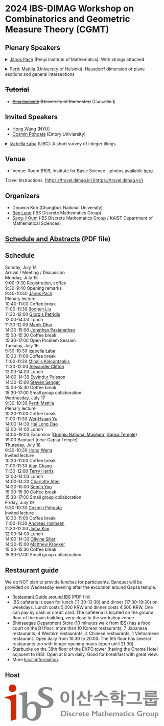 ---
---
# 2024 IBS-DIMAG Workshop on Combinatorics and Geometric Measure Theory (CGMT)

## Plenary Speakers
<p><details><summary><a href="https://www.renyi.hu/~pach/">János Pach</a> (Rényi Institute of Mathematics):
  With strings attached</summary>The intersection graph of a collection \(C\) of sets is the graph whose vertex set is \(C\) and in which two sets in \(C\) are connected by an edge if and only if they have nonempty intersection. String graphs, intersection graphs of continuous curves (``strings") in the plane have been studied intensively since the 1960s, for their exciting algorithmic and combinatorial properties and their applications in chip design, network theory, graph drawing and elsewhere. After giving a whirlwind tour of string graph theory, I will present some recent results and annoying open problems. In particular, I will sketch the proof of the following theorem, joint with Jacob Fox and Andrew Suk. Given a set \(R\) of \(n\) red curves, and and a set \(B\) of \(n\) blue curves in the plane such that any two of them meet at most once, there are subsets \(R' \subset R\) and \(B' \subset B\) with \(|R'|, |B'| \geq \Omega(n)\) with the property that either every curve in \(R'\) crosses every curve in \(B'\), or every curve in \(R'\) is disjoint from every curve in \(B'\).</details></p>
<p><details><summary><a href="https://en.wikipedia.org/wiki/Pertti_Mattila">Pertti Mattila</a> (University of Helsinki):
  Hausdorff dimension of plane sections and general intersections</summary>I shall discuss conditions on a general family   \(P_{\lambda}:\mathbb{R}^n\to\mathbb{R}^m, \lambda \in \Lambda,\) of orthogonal projections and a measure \(\omega\) on \(\Lambda\) which guarantee that the Hausdorff dimension formula \(\dim A\cap P_{\lambda}^{-1}\{u\}=s-m\)  holds for \(\omega\) almost all \(\lambda\) for measurable sets \(A\subset\mathbb{R}^n\) with positive and finite \(s\)-dimensional Hausdorff measure, \(s>m\). I shall present some families of projections where this applies. This leads to some new results on the Hausdorff dimension of intersections \(\dim A\cap (g(B)+z)\) for almost all rotations \(g\) and  for positively many \(z\in\mathbb{R}^n\). </details></p>


## <del>Tutorial</del>
- <del>[Alex Iosevich](https://people.math.rochester.edu/faculty/iosevich/) (University of Rochester)</del> (Cancelled)

## Invited Speakers
- [Hong Wang](https://sites.google.com/view/hongwang/home) (NYU)
- [Cosmin Pohoata](https://pohoatza.wordpress.com/about/) (Emory Univiersity)
<p><details><summary><a href="https://personal.math.ubc.ca/~ilaba/">Izabella Łaba</a> (UBC): A short survey of integer tilings</summary>
   A set \(A\subset\mathbb{Z}\) tiles the integers by translations if
there is a set \(T\subset\mathbb{Z}\) such that every integer
\(n\in\mathbb{Z}\) has a unique representation \(n=a+t\) with \(a\in A\) and
\(t\in T\). The main open question regarding integer tilings is the
Coven-Meyerowitz conjecture, providing a tentative characterization of
finite tiles. We will survey some of the recent developments and open
questions in this area, including a very recent joint result with Itay
Londner where we prove the Coven-Meyerowitz tiling conditions for a new
class of tilings.</details></p>

## Venue

- Venue: Room B109, Institute for Basic Science - photos available [here](https://dimag.ibs.re.kr/2018/12/).

Travel Instructions: [https://travel.dimag.kr/](https://travel.dimag.kr/)

## Organizers

- Doowon Koh (Chungbuk National University)
- [Ben Lund](http://www.ben-lund.com) (IBS Discrete Mathematics Group)
- [Sang-il Oum](https://dimag.ibs.re.kr/home/sangil/) (IBS Discrete Mathematics Group / KAIST Department of Mathematical Sciences)

## [Schedule and Abstracts](IBS_workshop_on_interactions_between_combinatorics_and_measure_theory%20(11).pdf) (PDF file)

## Schedule

<div class="calendar">            
    <div class="day-header">Sunday, July 14</div>
    <div class="event col-1 time-14-19">Arrival / Meeting / Discussion</div>
    <div class="day-header">Monday, July 15</div>
    <div class="event col-2 time-9-9-30">9:00-9:30 Registration, coffee</div>
    <div class="event col-2 time-9-30-9-40">9:30-9:40 Opening remarks</div>
    <div class="event col-2 time-9-40-10-40">9:40-10:40 <a href="https://www.renyi.hu/~pach/">János Pach</a> <div class="type">Plenary lecture</div></div>
    <div class="event col-2 time-10-40-11">10:40-11:00 Coffee break</div>
    <div class="event col-2 time-11-11-30">11:00-11:30 <a href="https://sites.google.com/view/bochen-liu-math">Bochen Liu</a> </div>
    <div class="event col-2 time-11-30-12">11:30-12:00 <a href="https://www.math.uga.edu/directory/people/giorgis-petridis">Giorgis Petridis</a> </div>
    <div class="event col-2 time-12-14">12:00-14:00 Lunch</div>
    <div class="event col-4 time-11-30-12">11:30-12:00 <a href="https://dharmanik.github.io/">Manik Dhar</a> </div>    
    <div class="event col-2 time-14-30-15">14:30-15:00 <a href="https://people.math.rochester.edu/faculty/jonpak/">Jonathan Pakianathan</a> </div>
    <div class="event col-2 time-15-15-30">15:00-15:30 Coffee break</div>
    <div class="event col-2 time-15-30-17">15:30-17:00 Open Problem Session</div>
    <div class="day-header">Tuesday, July 16</div>
    <div class="event col-3 time-9-30-10-30">9:30-10:30 <a href="https://personal.math.ubc.ca/~ilaba/">Izabella Łaba</a> </div>
    <div class="event col-3 time-10-30-11">10:30-11:00 Coffee break</div>
    <div class="event col-3 time-11-30-12">11:00-11:30 <a href="https://eigen-space.org">Mihalis Kolountzakis</a> </div>
    <div class="event col-3 time-11-11-30">11:30-12:00 <a href="https://sites.google.com/view/alexander-clifton/home">Alexander Clifton</a> </div>
    <div class="event col-3 time-12-14">12:00-14:00 Lunch</div>
    <div class="event col-3 time-14-14-30">14:00-14:30 <a href="https://personal.math.vt.edu/palsson/">Eyvindur Palsson</a> </div>
    <div class="event col-3 time-14-30-15">14:30-15:00 <a href="http://people.missouristate.edu/stevensenger/math.html">Steven Senger</a> </div>
    <div class="event col-3 time-15-16">15:00-15:30 Coffee break</div>
    <div class="event col-3 time-15-30-17">15:30-17:00 Small group collaboration</div>
    <div class="day-header">Wednesday, July 17</div>
    <div class="event col-4 time-9-30-10-30">9:30-10:30 <a href="https://en.wikipedia.org/wiki/Pertti_Mattila">Pertti Mattila</a> <div class="type">Plenary lecture</div></div>
    <div class="event col-4 time-10-30-11">10:30-11:00 Coffee break</div>
    <div class="event col-4 time-11-11-30">11:00-11:30 <a href="https://sites.google.com/view/weihsuanyu">Wei-Hsuan Yu</a> </div>
    <div class="event col-2 time-14-14-30">14:00-14:30 <a href="https://mathematics.ku.edu/people/hai-long-dao">Hai Long Dao</a> </div>
    <div class="event col-4 time-12-14">12:00-14:00 Lunch</div>
    <div class="event col-4 time-14-19">14:00-19:00 Excursion (<a href="https://gongju.museum.go.kr/eng/index.do">Gongju National Museum</a>, <a href="http://koreantempleguide.com/gapsa-temple-갑사-gongju-chungcheongnam-do/">Gapsa Temple</a>)</div>
    <div class="event col-4 time-19">19:00 Banquet (near Gapsa Temple)</div>
    <div class="day-header">Thursday, July 18</div>
    <div class="event col-5 time-9-30-10-30">9:30-10:30 <a href="https://sites.google.com/view/hongwang/home">Hong Wang</a> <div class="type">Invited lecture</div></div>
    <div class="event col-5 time-10-30-11">10:30-11:00 Coffee break</div>
    <div class="event col-5 time-11-11-30">11:00-11:30 <a href="https://sites.google.com/view/alanchang/home">Alan Chang</a> </div>
    <div class="event col-5 time-11-30-12">11:30-12:00 <a href="https://sites.google.com/view/terryljh/home">Terry Harris</a> </div>
    <div class="event col-5 time-12-14">12:00-14:00 Lunch</div>
    <div class="event col-5 time-14-14-30">14:00-14:30 <a href="https://aten.cool">Charlotte Aten</a> </div>
    <div class="event col-5 time-14-30-15">14:30-15:00 <a href="https://sites.google.com/site/seminmathematics">Semin Yoo</a> </div>
    <div class="event col-5 time-15-16">15:00-15:30 Coffee break</div>
    <div class="event col-5 time-15-30-17">15:30-17:00 Small group collaboration</div>
    <div class="day-header">Friday, July 19</div>
    <div class="event col-6 time-9-30-10-30">9:30-10:30 <a href="https://pohoatza.wordpress.com/about/">Cosmin Pohoata</a> <div class="type">Invited lecture</div></div>
    <div class="event col-6 time-10-30-11">10:30-11:00 Coffee break</div>
    <div class="event col-6 time-11-11-30">11:00-11:30 <a href="http://mathsci.kaist.ac.kr/~andreash/newpage/home.html">Andreas Holmsen</a> </div>
    <div class="event col-6 time-11-30-12">11:30-12:00 <a href="https://sites.google.com/view/jinhakim">Jinha Kim</a> </div>
    <div class="event col-6 time-12-14">12:00-14:00 Lunch</div>
    <div class="event col-6 time-14-14-30">14:00-14:30 <a href="https://math.berkeley.edu/people/grad/olivine-silier">Olivine Silier</a> </div>
    <div class="event col-6 time-14-30-15">14:30-15:00 <a href="https://uwaterloo.ca/combinatorics-and-optimization/contacts/matthew-kroeker">Matthew Kroeker</a> </div>
    <div class="event col-6 time-15-16">15:00-15:30 Coffee break</div>
    <div class="event col-6 time-15-30-17">15:30-17:00 Small group collaboration</div>
</div>

## Restaurant guide

We do NOT plan to provide lunches for participants. Banquet will be provided on Wednesday evening after the excursion around Gapsa temple.
- [Restaurant Guide around IBS](http://www.micedaejeon.com/images/djec/link/Restaurant_Guide_Book_Around_DCC_Eng.pdf) (PDF file)
- IBS cafeteria is open for lunch (11:30-13:30) and dinner (17:30-19:30) on weekdays. Lunch costs 5,000 KRW and dinner costs 4,500 KRW. One can pay by cash or credit card. The cafeteria is located on the ground floor of the main building, very close to the workshop venue.
- Shinsaegae Department Store (10 minutes walk from IBS) has a food court on the B1 floor; more than 10 Korean restaurants, 7 Japanese restaurants, 4 Western restaurants, 4 Chinese restaurants, 1 Vietnamese restaurant. Open daily from 10:30 to 20:00. The 5th floor has several restaurants too with longer opening hours (open until 21:30).
- Starbucks on the 38th floor of the EXPO tower (having the Onoma Hotel adjacent to IBS). Open at 8 am daily. Good for breakfast with great view.
- More [local information](https://travel.dimag.kr/localinfo/).

## Host 

<div id="logo"><a href="https://dimag.ibs.re.kr/"><img src="/assets/dimag.png" alt="IBS Discrete Mathematics Group" /></a> 

